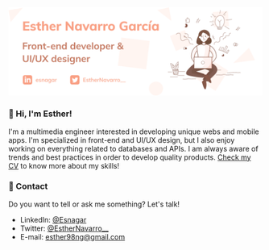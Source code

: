 ![Header with my name and web skills](header.png)

### 👋 Hi, I'm Esther! 

I'm a multimedia engineer interested in developing unique webs and mobile apps. I'm specialized in front-end and 
UI/UX design, but I also enjoy working on everything related to databases and APIs. I am always aware 
of trends and best practices in order to develop quality products. [Check my CV](CV%20-%20Esther%20Navarro%20García.pdf) to know more about my skills!

### 💌 Contact

Do you want to tell or ask me something? Let's talk!
* LinkedIn: [@Esnagar](https://www.linkedin.com/in/esnagar/)
* Twitter: [@EstherNavarro__](https://twitter.com/EstherNavarro__)
* E-mail: esther98ng@gmail.com


<!--
**Esnagar/Esnagar** is a ✨ _special_ ✨ repository because its `README.md` (this file) appears on your GitHub profile.

Here are some ideas to get you started:

- 🔭 I’m currently working on ...
- 🌱 I’m currently learning ...
- 👯 I’m looking to collaborate on ...
- 🤔 I’m looking for help with ...
- 💬 Ask me about ...
- 📫 How to reach me: ...
- 😄 Pronouns: ...
- ⚡ Fun fact: ...
-->
